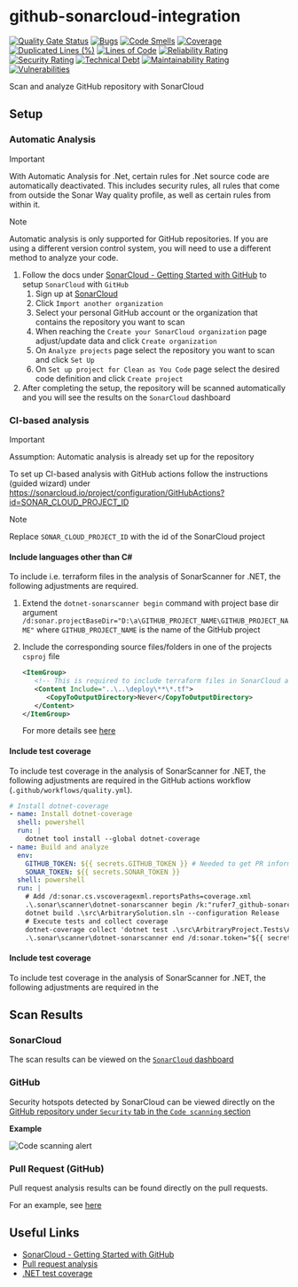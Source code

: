 # github-sonarcloud-integration

[![Quality Gate Status](https://sonarcloud.io/api/project_badges/measure?project=rufer7_github-sonarcloud-integration&metric=alert_status)](https://sonarcloud.io/summary/overall?id=rufer7_github-sonarcloud-integration)
[![Bugs](https://sonarcloud.io/api/project_badges/measure?project=rufer7_github-sonarcloud-integration&metric=bugs)](https://sonarcloud.io/summary/overall?id=rufer7_github-sonarcloud-integration)
[![Code Smells](https://sonarcloud.io/api/project_badges/measure?project=rufer7_github-sonarcloud-integration&metric=code_smells)](https://sonarcloud.io/summary/overall?id=rufer7_github-sonarcloud-integration)
[![Coverage](https://sonarcloud.io/api/project_badges/measure?project=rufer7_github-sonarcloud-integration&metric=coverage)](https://sonarcloud.io/summary/overall?id=rufer7_github-sonarcloud-integration)
[![Duplicated Lines (%)](https://sonarcloud.io/api/project_badges/measure?project=rufer7_github-sonarcloud-integration&metric=duplicated_lines_density)](https://sonarcloud.io/summary/overall?id=rufer7_github-sonarcloud-integration)
[![Lines of Code](https://sonarcloud.io/api/project_badges/measure?project=rufer7_github-sonarcloud-integration&metric=ncloc)](https://sonarcloud.io/summary/overall?id=rufer7_github-sonarcloud-integration)
[![Reliability Rating](https://sonarcloud.io/api/project_badges/measure?project=rufer7_github-sonarcloud-integration&metric=reliability_rating)](https://sonarcloud.io/summary/overall?id=rufer7_github-sonarcloud-integration)
[![Security Rating](https://sonarcloud.io/api/project_badges/measure?project=rufer7_github-sonarcloud-integration&metric=security_rating)](https://sonarcloud.io/summary/overall?id=rufer7_github-sonarcloud-integration)
[![Technical Debt](https://sonarcloud.io/api/project_badges/measure?project=rufer7_github-sonarcloud-integration&metric=sqale_index)](https://sonarcloud.io/summary/overall?id=rufer7_github-sonarcloud-integration)
[![Maintainability Rating](https://sonarcloud.io/api/project_badges/measure?project=rufer7_github-sonarcloud-integration&metric=sqale_rating)](https://sonarcloud.io/summary/overall?id=rufer7_github-sonarcloud-integration)
[![Vulnerabilities](https://sonarcloud.io/api/project_badges/measure?project=rufer7_github-sonarcloud-integration&metric=vulnerabilities)](https://sonarcloud.io/summary/overall?id=rufer7_github-sonarcloud-integration)

Scan and analyze GitHub repository with SonarCloud

## Setup

### Automatic Analysis

> [!IMPORTANT]
> With Automatic Analysis for .Net, certain rules for .Net source code are automatically deactivated. This includes security rules, all rules that come from outside the Sonar Way quality profile, as well as certain rules from within it.

> [!NOTE]
> Automatic analysis is only supported for GitHub repositories. If you are using a different version control system, you will need to use a different method to analyze your code.

1. Follow the docs under [SonarCloud - Getting Started with GitHub](https://docs.sonarsource.com/sonarcloud/getting-started/github/) to setup `SonarCloud` with `GitHub`
   1. Sign up at [SonarCloud](https://sonarcloud.io/)
   1. Click `Import another organization`
   1. Select your personal GitHub account or the organization that contains the repository you want to scan
   1. When reaching the `Create your SonarCloud organization` page adjust/update data and click `Create organization`
   1. On `Analyze projects` page select the repository you want to scan and click `Set Up`
   1. On `Set up project for Clean as You Code` page select the desired code definition and click `Create project`
1. After completing the setup, the repository will be scanned automatically and you will see the results on the `SonarCloud` dashboard

### CI-based analysis

> [!IMPORTANT]
> Assumption: Automatic analysis is already set up for the repository

To set up CI-based analysis with GitHub actions follow the instructions (guided wizard) under https://sonarcloud.io/project/configuration/GitHubActions?id=SONAR_CLOUD_PROJECT_ID

> [!NOTE]  
> Replace `SONAR_CLOUD_PROJECT_ID` with the id of the SonarCloud project

#### Include languages other than C#

To include i.e. terraform files in the analysis of SonarScanner for .NET, the following adjustments are required.

1. Extend the `dotnet-sonarscanner begin` command with project base dir argument `/d:sonar.projectBaseDir="D:\a\GITHUB_PROJECT_NAME\GITHUB_PROJECT_NAME"` where `GITHUB_PROJECT_NAME` is the name of the GitHub project
1. Include the corresponding source files/folders in one of the projects `csproj` file

   ```xml
   <ItemGroup>
      <!-- This is required to include terraform files in SonarCloud analysis -->
      <Content Include="..\..\deploy\**\*.tf">
         <CopyToOutputDirectory>Never</CopyToOutputDirectory>
      </Content>
   </ItemGroup>
   ```

   For more details see [here](https://docs.sonarsource.com/sonarqube/9.8/analyzing-source-code/scanners/sonarscanner-for-dotnet/#advanced-topics)

#### Include test coverage

To include test coverage in the analysis of SonarScanner for .NET, the following adjustments are required in the GitHub actions workflow (`.github/workflows/quality.yml`).

```yaml
# Install dotnet-coverage
- name: Install dotnet-coverage
  shell: powershell
  run: |
    dotnet tool install --global dotnet-coverage
- name: Build and analyze
  env:
    GITHUB_TOKEN: ${{ secrets.GITHUB_TOKEN }} # Needed to get PR information, if any
    SONAR_TOKEN: ${{ secrets.SONAR_TOKEN }}
  shell: powershell
  run: |
    # Add /d:sonar.cs.vscoveragexml.reportsPaths=coverage.xml
    .\.sonar\scanner\dotnet-sonarscanner begin /k:"rufer7_github-sonarcloud-integration" /o:"rufer7" /d:sonar.token="${{ secrets.SONAR_TOKEN }}" /d:sonar.host.url="https://sonarcloud.io" /d:sonar.projectBaseDir="D:\a\github-sonarcloud-integration\github-sonarcloud-integration" /d:sonar.cs.vscoveragexml.reportsPaths=coverage.xml
    dotnet build .\src\ArbitrarySolution.sln --configuration Release
    # Execute tests and collect coverage
    dotnet-coverage collect 'dotnet test .\src\ArbitraryProject.Tests\ArbitraryProject.Tests.csproj' -f xml  -o 'coverage.xml'
    .\.sonar\scanner\dotnet-sonarscanner end /d:sonar.token="${{ secrets.SONAR_TOKEN }}"
```

#### Include test coverage

To include test coverage in the analysis of SonarScanner for .NET, the following adjustments are required in the

## Scan Results

### SonarCloud

The scan results can be viewed on the [`SonarCloud` dashboard](https://sonarcloud.io/summary/overall?id=rufer7_github-sonarcloud-integration)

### GitHub

Security hotspots detected by SonarCloud can be viewed directly on the [GitHub repository under `Security` tab in the `Code scanning` section](https://github.com/rufer7/github-sonarcloud-integration/security/code-scanning)

**Example**

![Code scanning alert](./assets/code-scanning-alert.png)

### Pull Request (GitHub)

Pull request analysis results can be found directly on the pull requests.

For an example, see [here](https://github.com/rufer7/github-sonarcloud-integration/pull/5)

## Useful Links

- [SonarCloud - Getting Started with GitHub](https://docs.sonarsource.com/sonarcloud/getting-started/github/)
- [Pull request analysis](https://docs.sonarsource.com/sonarcloud/improving/pull-request-analysis/#existing-pull-requests-on-first-automatic-analysis)
- [.NET test coverage](https://docs.sonarsource.com/sonarqube/9.8/analyzing-source-code/test-coverage/dotnet-test-coverage/)
